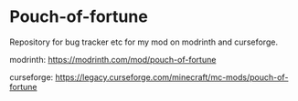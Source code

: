 # Pouch-of-fortune
Repository for bug tracker etc for my mod on modrinth and curseforge.

modrinth: https://modrinth.com/mod/pouch-of-fortune

curseforge: https://legacy.curseforge.com/minecraft/mc-mods/pouch-of-fortune
